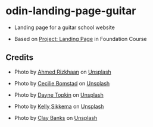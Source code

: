 # odin-landing-page-guitar

- Landing page for a guitar school website

- Based on <a href="https://www.theodinproject.com/lessons/foundations-landing-page">Project: Landing Page</a> in Foundation Course 

## Credits
- Photo by <a href="https://unsplash.com/@ahmed_rizkhaan?utm_content=creditCopyText&utm_medium=referral&utm_source=unsplash">Ahmed  Rizkhaan</a> on <a href="https://unsplash.com/photos/person-playing-a-brown-guitar-0KyGJK2GlJI?utm_content=creditCopyText&utm_medium=referral&utm_source=unsplash">Unsplash</a>

- Photo by <a href="https://unsplash.com/@ctj?utm_content=creditCopyText&utm_medium=referral&utm_source=unsplash">Cecilie Bomstad</a> on <a href="https://unsplash.com/photos/multicolored-textile-G8CxFhKuPDU?utm_content=creditCopyText&utm_medium=referral&utm_source=unsplash">Unsplash</a>

- Photo by <a href="https://unsplash.com/@dtopkin1?utm_content=creditCopyText&utm_medium=referral&utm_source=unsplash">Dayne Topkin</a> on <a href="https://unsplash.com/photos/black-framed-panto-style-eyeglasses-beside-black-ballpoint-pen-cB10K2ugb-4?utm_content=creditCopyText&utm_medium=referral&utm_source=unsplash">Unsplash</a>

- Photo by <a href="https://unsplash.com/@kellysikkema?utm_content=creditCopyText&utm_medium=referral&utm_source=unsplash">Kelly Sikkema</a> on <a href="https://unsplash.com/photos/child-holding-heart-stone-4_3RO6H0JZE?utm_content=creditCopyText&utm_medium=referral&utm_source=unsplash">Unsplash</a>

- Photo by <a href="https://unsplash.com/@claybanks?utm_content=creditCopyText&utm_medium=referral&utm_source=unsplash">Clay Banks</a> on <a href="https://unsplash.com/photos/man-in-black-jacket-riding-bicycle-on-road-during-daytime-Q3DaZ8vmBAA?utm_content=creditCopyText&utm_medium=referral&utm_source=unsplash">Unsplash</a>
  